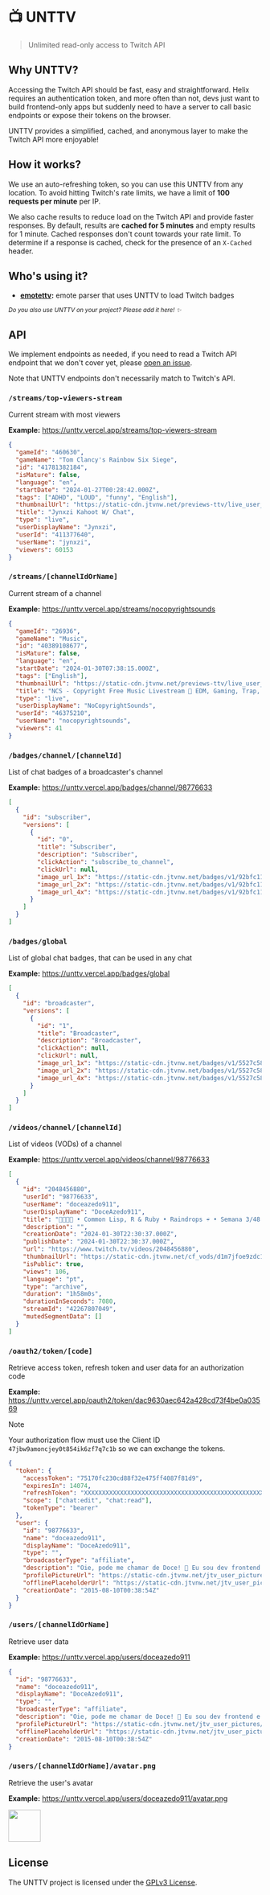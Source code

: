 # 📺 UNTTV

> Unlimited read-only access to Twitch API

## Why UNTTV?

Accessing the Twitch API should be fast, easy and straightforward. Helix requires an authentication token, and more often than not, devs just want to build frontend-only apps but suddenly need to have a server to call basic endpoints or expose their tokens on the browser.

UNTTV provides a simplified, cached, and anonymous layer to make the Twitch API more enjoyable!

## How it works?

We use an auto-refreshing token, so you can use this UNTTV from any location. To avoid hitting Twitch's rate limits, we have a limit of **100 requests per minute** per IP.

We also cache results to reduce load on the Twitch API and provide faster responses. By default, results are **cached for 5 minutes** and empty results for 1 minute. Cached responses don't count towards your rate limit. To determine if a response is cached, check for the presence of an `X-Cached` header.

## Who's using it?

- **[emotettv](https://github.com/doceazedo/emotettv):** emote parser that uses UNTTV to load Twitch badges

<small><i>Do you also use UNTTV on your project? Please add it here! ✨</i></small>

## API

We implement endpoints as needed, if you need to read a Twitch API endpoint that we don't cover yet, please [open an issue](https://github.com/doceazedo/unttv/issues/new).

Note that UNTTV endpoints don't necessarily match to Twitch's API.

### `/streams/top-viewers-stream`

Current stream with most viewers

**Example:** https://unttv.vercel.app/streams/top-viewers-stream

```json
{
  "gameId": "460630",
  "gameName": "Tom Clancy's Rainbow Six Siege",
  "id": "41781382184",
  "isMature": false,
  "language": "en",
  "startDate": "2024-01-27T00:28:42.000Z",
  "tags": ["ADHD", "LOUD", "funny", "English"],
  "thumbnailUrl": "https://static-cdn.jtvnw.net/previews-ttv/live_user_jynxzi-{width}x{height}.jpg",
  "title": "Jynxzi Kahoot W/ Chat",
  "type": "live",
  "userDisplayName": "Jynxzi",
  "userId": "411377640",
  "userName": "jynxzi",
  "viewers": 60153
}
```

### `/streams/[channelIdOrName]`

Current stream of a channel

**Example:** https://unttv.vercel.app/streams/nocopyrightsounds

```json
{
  "gameId": "26936",
  "gameName": "Music",
  "id": "40389108677",
  "isMature": false,
  "language": "en",
  "startDate": "2024-01-30T07:38:15.000Z",
  "tags": ["English"],
  "thumbnailUrl": "https://static-cdn.jtvnw.net/previews-ttv/live_user_nocopyrightsounds-{width}x{height}.jpg",
  "title": "NCS - Copyright Free Music Livestream 🎵 EDM, Gaming, Trap, House, Dubstep",
  "type": "live",
  "userDisplayName": "NoCopyrightSounds",
  "userId": "46375210",
  "userName": "nocopyrightsounds",
  "viewers": 41
}
```

### `/badges/channel/[channelId]`

List of chat badges of a broadcaster's channel

**Example:** https://unttv.vercel.app/badges/channel/98776633

```json
[
  {
    "id": "subscriber",
    "versions": [
      {
        "id": "0",
        "title": "Subscriber",
        "description": "Subscriber",
        "clickAction": "subscribe_to_channel",
        "clickUrl": null,
        "image_url_1x": "https://static-cdn.jtvnw.net/badges/v1/92bfc11b-4cd2-4078-971d-6b5c5e73247b/1",
        "image_url_2x": "https://static-cdn.jtvnw.net/badges/v1/92bfc11b-4cd2-4078-971d-6b5c5e73247b/2",
        "image_url_4x": "https://static-cdn.jtvnw.net/badges/v1/92bfc11b-4cd2-4078-971d-6b5c5e73247b/3"
      }
    ]
  }
]
```

### `/badges/global`

List of global chat badges, that can be used in any chat

**Example:** https://unttv.vercel.app/badges/global

```json
[
  {
    "id": "broadcaster",
    "versions": [
      {
        "id": "1",
        "title": "Broadcaster",
        "description": "Broadcaster",
        "clickAction": null,
        "clickUrl": null,
        "image_url_1x": "https://static-cdn.jtvnw.net/badges/v1/5527c58c-fb7d-422d-b71b-f309dcb85cc1/1",
        "image_url_2x": "https://static-cdn.jtvnw.net/badges/v1/5527c58c-fb7d-422d-b71b-f309dcb85cc1/2",
        "image_url_4x": "https://static-cdn.jtvnw.net/badges/v1/5527c58c-fb7d-422d-b71b-f309dcb85cc1/3"
      }
    ]
  }
]
```

### `/videos/channel/[channelId]`

List of videos (VODs) of a channel

**Example:** https://unttv.vercel.app/videos/channel/98776633

```json
[
  {
    "id": "2048456880",
    "userId": "98776633",
    "userName": "doceazedo911",
    "userDisplayName": "DoceAzedo911",
    "title": "🏳️‍🌈🏳️‍⚧️ • Common Lisp, R & Ruby • Raindrops ☔ • Semana 3/48 Exercism #48in24 • !cmd !hoje",
    "description": "",
    "creationDate": "2024-01-30T22:30:37.000Z",
    "publishDate": "2024-01-30T22:30:37.000Z",
    "url": "https://www.twitch.tv/videos/2048456880",
    "thumbnailUrl": "https://static-cdn.jtvnw.net/cf_vods/d1m7jfoe9zdc1j/1275737c65a14f473103_doceazedo911_42267807049_1706653832//thumb/thumb0-%{width}x%{height}.jpg",
    "isPublic": true,
    "views": 106,
    "language": "pt",
    "type": "archive",
    "duration": "1h58m0s",
    "durationInSeconds": 7080,
    "streamId": "42267807049",
    "mutedSegmentData": []
  }
]
```

### `/oauth2/token/[code]`

Retrieve access token, refresh token and user data for an authorization code

**Example:** https://unttv.vercel.app/oauth2/token/dac9630aec642a428cd73f4be0a03569

> [!NOTE]
> Your authorization flow must use the Client ID `47jbw9amoncjey0t854ik6zf7q7c1b` so we can exchange the tokens.

```json
{
  "token": {
    "accessToken": "75170fc230cd88f32e475ff4087f81d9",
    "expiresIn": 14074,
    "refreshToken": "XXXXXXXXXXXXXXXXXXXXXXXXXXXXXXXXXXXXXXXXXXXXXXXXXX",
    "scope": ["chat:edit", "chat:read"],
    "tokenType": "bearer"
  },
  "user": {
    "id": "98776633",
    "name": "doceazedo911",
    "displayName": "DoceAzedo911",
    "type": "",
    "broadcasterType": "affiliate",
    "description": "Oie, pode me chamar de Doce! 👋 Eu sou dev frontend e streamer 🌈 Minhas lives são principalmente de programação e produtividade.",
    "profilePictureUrl": "https://static-cdn.jtvnw.net/jtv_user_pictures/8c4f07f6-12dc-4053-a082-6abdc27ecaab-profile_image-300x300.png",
    "offlinePlaceholderUrl": "https://static-cdn.jtvnw.net/jtv_user_pictures/cf593e0f-b177-4e6a-abbb-00c2f69dd918-channel_offline_image-1920x1080.png",
    "creationDate": "2015-08-10T00:38:54Z"
  }
}
```

### `/users/[channelIdOrName]`

Retrieve user data

**Example:** https://unttv.vercel.app/users/doceazedo911

```json
{
  "id": "98776633",
  "name": "doceazedo911",
  "displayName": "DoceAzedo911",
  "type": "",
  "broadcasterType": "affiliate",
  "description": "Oie, pode me chamar de Doce! 👋 Eu sou dev frontend e streamer 🌈 Minhas lives são principalmente de programação e produtividade.",
  "profilePictureUrl": "https://static-cdn.jtvnw.net/jtv_user_pictures/8c4f07f6-12dc-4053-a082-6abdc27ecaab-profile_image-300x300.png",
  "offlinePlaceholderUrl": "https://static-cdn.jtvnw.net/jtv_user_pictures/cf593e0f-b177-4e6a-abbb-00c2f69dd918-channel_offline_image-1920x1080.png",
  "creationDate": "2015-08-10T00:38:54Z"
}
```

### `/users/[channelIdOrName]/avatar.png`

Retrieve the user's avatar

**Example:** https://unttv.vercel.app/users/doceazedo911/avatar.png

<img src="https://static-cdn.jtvnw.net/jtv_user_pictures/8c4f07f6-12dc-4053-a082-6abdc27ecaab-profile_image-300x300.png" height="64" />

## License

The UNTTV project is licensed under the [GPLv3 License](./LICENSE).
